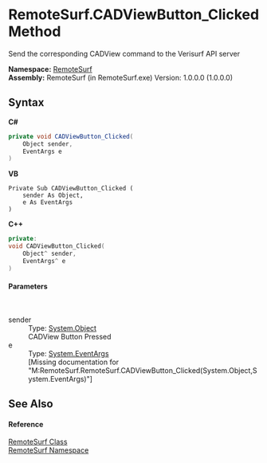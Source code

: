 # RemoteSurf.CADViewButton_Clicked Method 
 

Send the corresponding CADView command to the Verisurf API server

**Namespace:**&nbsp;<a href="7b4d5b30-fbcc-2819-791d-1218b8fe6268">RemoteSurf</a><br />**Assembly:**&nbsp;RemoteSurf (in RemoteSurf.exe) Version: 1.0.0.0 (1.0.0.0)

## Syntax

**C#**<br />
``` C#
private void CADViewButton_Clicked(
	Object sender,
	EventArgs e
)
```

**VB**<br />
``` VB
Private Sub CADViewButton_Clicked ( 
	sender As Object,
	e As EventArgs
)
```

**C++**<br />
``` C++
private:
void CADViewButton_Clicked(
	Object^ sender, 
	EventArgs^ e
)
```


#### Parameters
&nbsp;<dl><dt>sender</dt><dd>Type: <a href="http://msdn2.microsoft.com/en-us/library/e5kfa45b" target="_blank">System.Object</a><br />CADView Button Pressed</dd><dt>e</dt><dd>Type: <a href="http://msdn2.microsoft.com/en-us/library/118wxtk3" target="_blank">System.EventArgs</a><br />\[Missing <param name="e"/> documentation for "M:RemoteSurf.RemoteSurf.CADViewButton_Clicked(System.Object,System.EventArgs)"\]</dd></dl>

## See Also


#### Reference
<a href="f58b0662-84a3-ebf2-e439-8ba7664d2ebd">RemoteSurf Class</a><br /><a href="7b4d5b30-fbcc-2819-791d-1218b8fe6268">RemoteSurf Namespace</a><br />